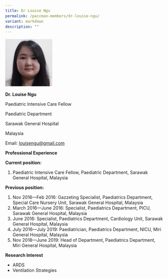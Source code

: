 ```yaml
---
title: Dr Louise Ngu
permalink: /paccman-members/dr-louise-ngu/
variant: markdown
description: ""
---
```

<img src="/images/PACCMAN%20Pediatric%20Acute/Members/Louise_Ngu_pic.png" style="width:150px">

**Dr. Louise Ngu**

Paediatric Intensive Care Fellow

Paediatric Department

Sarawak General Hospital

Malaysia

Email:&nbsp;[louisengu@gmail.com](mailto:louisengu@gmail.com)&nbsp;&nbsp;&nbsp; &nbsp;

**Professional Experience**

**Current position:**

1.  Paediatric Intensive Care Fellow, Paediatric Department, Sarawak General Hospital, Malaysia

**Previous position:**

1.  Nov 2016—Feb 2016: Gazzeting Specialist, Paediatrics Department, Special Care Nursery Unit, Sarawak General Hospital, Malaysia
2.  March 2016—June 2016: Specialist, Paediatrics Department, PICU, Sarawak General Hospital, Malaysia
3.  June 2016: Specialist, Paediatrics Department, Cardiology Unit, Sarawak General Hospital, Malaysia
4.  July 2016—July 2019: Paediatrician, Paediatrics Department, NICU, Miri General Hospital, Malaysia
5.  Nov 2018—June 2019: Head of Department, Paediatrics Department, Miri General Hospital, Malaysia

**Research Interest**

*   ARDS
*   Ventilation Strategies